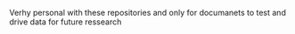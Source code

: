 Verhy personal with these repositories and only for documanets to test and drive data for future ressearch
